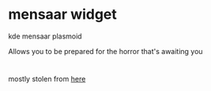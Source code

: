 # mensaar widget
kde mensaar plasmoid

Allows you to be prepared for the horror that's awaiting you 
#
mostly stolen from [here](https://github.com/leonderdunna/mensa)
